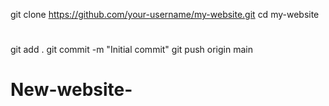 git clone https://github.com/your-username/my-website.git
cd my-website
# 
git add .
git commit -m "Initial commit"
git push origin main
# New-website-

